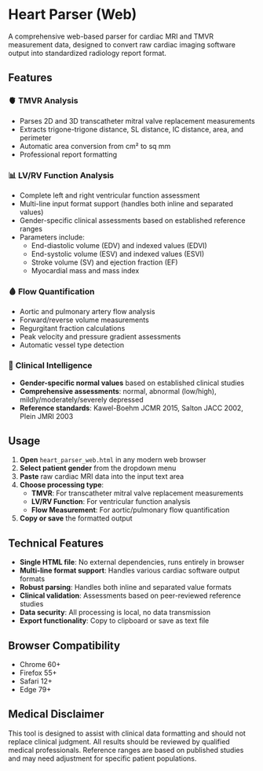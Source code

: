 # Heart Parser (Web)

A comprehensive web-based parser for cardiac MRI and TMVR measurement data, designed to convert raw cardiac imaging software output into standardized radiology report format.

## Features

### 🫀 **TMVR Analysis**
- Parses 2D and 3D transcatheter mitral valve replacement measurements
- Extracts trigone-trigone distance, SL distance, IC distance, area, and perimeter
- Automatic area conversion from cm² to sq mm
- Professional report formatting

### 📊 **LV/RV Function Analysis**
- Complete left and right ventricular function assessment
- Multi-line input format support (handles both inline and separated values)
- Gender-specific clinical assessments based on established reference ranges
- Parameters include:
  - End-diastolic volume (EDV) and indexed values (EDVI)
  - End-systolic volume (ESV) and indexed values (ESVI)
  - Stroke volume (SV) and ejection fraction (EF)
  - Myocardial mass and mass index

### 🩸 **Flow Quantification**
- Aortic and pulmonary artery flow analysis
- Forward/reverse volume measurements
- Regurgitant fraction calculations
- Peak velocity and pressure gradient assessments
- Automatic vessel type detection

### 🧬 **Clinical Intelligence**
- **Gender-specific normal values** based on established clinical studies
- **Comprehensive assessments**: normal, abnormal (low/high), mildly/moderately/severely depressed
- **Reference standards**: Kawel-Boehm JCMR 2015, Salton JACC 2002, Plein JMRI 2003

## Usage

1. **Open** `heart_parser_web.html` in any modern web browser
2. **Select patient gender** from the dropdown menu
3. **Paste** raw cardiac MRI data into the input text area
4. **Choose processing type**:
   - **TMVR**: For transcatheter mitral valve replacement measurements
   - **LV/RV Function**: For ventricular function analysis
   - **Flow Measurement**: For aortic/pulmonary flow quantification
5. **Copy or save** the formatted output

## Technical Features

- **Single HTML file**: No external dependencies, runs entirely in browser
- **Multi-line format support**: Handles various cardiac software output formats
- **Robust parsing**: Handles both inline and separated value formats
- **Clinical validation**: Assessments based on peer-reviewed reference studies
- **Data security**: All processing is local, no data transmission
- **Export functionality**: Copy to clipboard or save as text file

## Browser Compatibility

- Chrome 60+
- Firefox 55+
- Safari 12+
- Edge 79+

## Medical Disclaimer

This tool is designed to assist with clinical data formatting and should not replace clinical judgment. All results should be reviewed by qualified medical professionals. Reference ranges are based on published studies and may need adjustment for specific patient populations.

